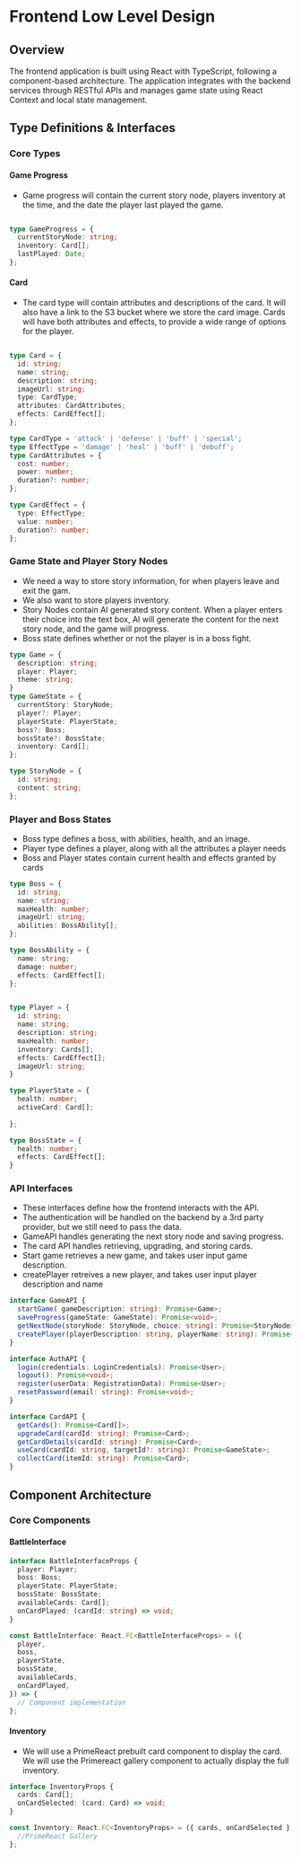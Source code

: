 # Frontend Low Level Design

## Overview

The frontend application is built using React with TypeScript, following a component-based architecture. The application integrates with the backend services through RESTful APIs and manages game state using React Context and local state management.

## Type Definitions & Interfaces

### Core Types

#### Game Progress
- Game progress will contain the current story node, players inventory at the time, and the date the player last played the game. 

```typescript

type GameProgress = {
  currentStoryNode: string;
  inventory: Card[];
  lastPlayed: Date;
};
```
#### Card
- The card type will contain attributes and descriptions of the card. It will also have a link to the S3 bucket where we store the card image. Cards will have both attributes and effects, to provide a wide range of options for the player. 
```typescript

type Card = {
  id: string;
  name: string;
  description: string;
  imageUrl: string;
  type: CardType;
  attributes: CardAttributes;
  effects: CardEffect[];
};

type CardType = 'attack' | 'defense' | 'buff' | 'special';
type EffectType = 'damage' | 'heal' | 'buff' | 'debuff';
type CardAttributes = {
  cost: number;
  power: number;
  duration?: number;
};

type CardEffect = {
  type: EffectType;
  value: number;
  duration?: number;
};

```
### Game State and Player Story Nodes
- We need a way to store story information, for when players leave and exit the gam.
- We also want to store players inventory. 
- Story Nodes contain AI generated story content. When a player enters their choice into the text box, AI will generate the content for the next story node, and the game will progress. 
- Boss state defines whether or not the player is in a boss fight.

```typescript
type Game = {
  description: string;
  player: Player;
  theme: string;
}
type GameState = {
  currentStory: StoryNode;
  player?: Player;
  playerState: PlayerState;
  boss?: Boss;
  bossState?: BossState;
  inventory: Card[];
};

type StoryNode = {
  id: string;
  content: string;
};

```

### Player and Boss States
- Boss type defines a boss, with abilities, health, and an image. 
- Player type defines a player, along with all the attributes a player needs
- Boss and Player states contain current health and effects granted by cards

```typescript
type Boss = {
  id: string;
  name: string;
  maxHealth: number;
  imageUrl: string;
  abilities: BossAbility[];
};

type BossAbility = {
  name: string;
  damage: number;
  effects: CardEffect[];
};


type Player = {
  id: string;
  name: string;
  description: string;
  maxHealth: number;
  inventory: Cards[];
  effects: CardEffect[];
  imageUrl: string;
}

type PlayerState = {
  health: number;
  activeCard: Card[];
  
};

type BossState = {
  health: number;
  effects: CardEffect[];
}
```


### API Interfaces
- These interfaces define how the frontend interacts with the API. 
- The authentication will be handled on the backend by a 3rd party provider, but we still need to pass the data.
- GameAPI handles generating the next story node and saving progress.
- The card API handles retrieving, upgrading, and storing cards. 
- Start game retrieves a new game, and takes user input game description.
- createPlayer retreives a new player, and takes user input player description and name

```typescript
interface GameAPI {
  startGame( gameDescription: string): Promise<Game>;
  saveProgress(gameState: GameState): Promise<void>;
  getNextNode(storyNode: StoryNode, choice: string): Promise<StoryNode>;
  createPlayer(playerDescription: string, playerName: string): Promise<Player>;
}

interface AuthAPI {
  login(credentials: LoginCredentials): Promise<User>;
  logout(): Promise<void>;
  register(userData: RegistrationData): Promise<User>;
  resetPassword(email: string): Promise<void>;
}

interface CardAPI {
  getCards(): Promise<Card[]>;
  upgradeCard(cardId: string): Promise<Card>;
  getCardDetails(cardId: string): Promise<Card>;
  useCard(cardId: string, targetId?: string): Promise<GameState>;
  collectCard(itemId: string): Promise<Card>;
}
```

## Component Architecture

### Core Components


#### BattleInterface

```typescript
interface BattleInterfaceProps {
  player: Player;
  boss: Boss;
  playerState: PlayerState;
  bossState: BossState;
  availableCards: Card[];
  onCardPlayed: (cardId: string) => void;
}

const BattleInterface: React.FC<BattleInterfaceProps> = ({
  player, 
  boss,
  playerState,
  bossState,
  availableCards,
  onCardPlayed,
}) => {
  // Component implementation
};
```

#### Inventory
- We will use a PrimeReact prebuilt card component to display the card. We will use the Primereact gallery component to actually display the full inventory.
```typescript
interface InventoryProps {
  cards: Card[];
  onCardSelected: (card: Card) => void;
}

const Inventory: React.FC<InventoryProps> = ({ cards, onCardSelected }) => {
  //PrimeReact Gallery
};
```

